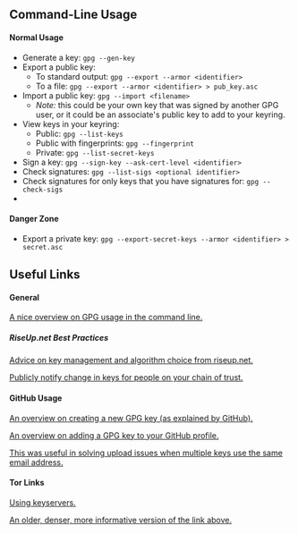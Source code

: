 
## Command-Line Usage

#### Normal Usage

- Generate a key: `gpg --gen-key`
- Export a public key: 
  - To standard output: `gpg --export --armor <identifier>`
  - To a file: `gpg --export --armor <identifier> > pub_key.asc`
- Import a public key: `gpg --import <filename>`
  - _Note:_ this could be your own key that was signed by another GPG user, or it could be an associate's public key to add to your keyring.
- View keys in your keyring:
  - Public: `gpg --list-keys`
  - Public with fingerprints: `gpg --fingerprint`
  - Private: `gpg --list-secret-keys`
- Sign a key: `gpg --sign-key --ask-cert-level <identifier>`
- Check signatures: `gpg --list-sigs <optional identifier>`
- Check signatures for only keys that you have signatures for: `gpg --check-sigs`
- 

#### Danger Zone

- Export a private key: `gpg --export-secret-keys --armor <identifier> > secret.asc`

## Useful Links

#### General

[A nice overview on GPG usage in the command line.](http://blog.ghostinthemachines.com/2015/03/01/how-to-use-gpg-command-line/)

##### RiseUp.net Best Practices

[Advice on key management and algorithm choice from riseup.net.](https://riseup.net/en/security/message-security/openpgp/best-practices)

[Publicly notify change in keys for people on your chain of trust.](https://riseup.net/en/security/message-security/openpgp/key-transition)

#### GitHub Usage

[An overview on creating a new GPG key (as explained by GitHub).](https://help.github.com/en/articles/generating-a-new-gpg-key)

[An overview on adding a GPG key to your GitHub profile.](https://help.github.com/en/articles/adding-a-new-gpg-key-to-your-github-account)

[This was useful in solving upload issues when multiple keys use the same email address.](https://github.community/t5/How-to-use-Git-and-GitHub/Adding-a-gpg-key-isn-t-working/td-p/11079)

#### Tor Links

[Using keyservers.](https://trac.torproject.org/projects/tor/wiki/doc/TorifyHOWTO/GnuPG)

[An older, denser, more informative version of the link above.](https://trac.torproject.org/projects/tor/wiki/doc/TorifyHOWTO/GnuPG?version=53#L1)

